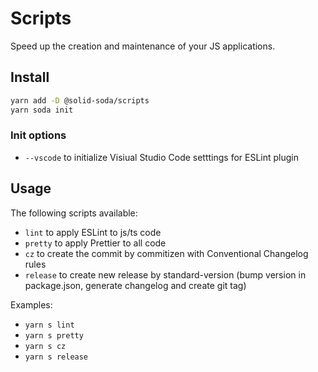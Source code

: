 # Scripts

Speed up the creation and maintenance of your JS applications.

## Install

```sh
yarn add -D @solid-soda/scripts
yarn soda init
```

### Init options

+ `--vscode` to initialize Visiual Studio Code setttings for ESLint plugin

## Usage

The following scripts available:

+ `lint` to apply ESLint to js/ts code
+ `pretty` to apply Prettier to all code
+ `cz` to create the commit by commitizen with Conventional Changelog rules
+ `release` to create new release by standard-version (bump version in package.json, generate changelog and create git tag)

Examples:

+ `yarn s lint`
+ `yarn s pretty`
+ `yarn s cz`
+ `yarn s release`
